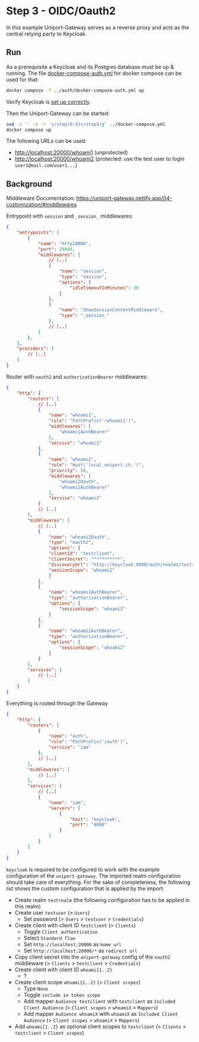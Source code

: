 # Step 3 - OIDC/Oauth2

In this example Uniport-Gateway serves as a reverse proxy and acts as the central relying party to Keycloak.

## Run

As a prerequisite a Keycloak and its Postgres database must be up & running. The file [docker-compose-auth.yml](../auth/docker-compose-auth.yml) for docker compose can be used for that:

```bash
docker compose -f ../auth/docker-compose-auth.yml up
```

Verify Keycloak is [set up correctly](../auth/README.md).

Then the Uniport-Gateway can be started:

```bash
sed -i '' -e -r 's/step[0-9]+/step3/g' ../docker-compose.yml
docker compose up
```

The following URLs can be used:

- <http://localhost:20000/whoami1> (unprotected)
- <http://localhost:20000/whoami2> (protected: use the test user to login `user1@mail.com`/`user1...`)

## Background

Middleware Documentation: <https://uniport-gateway.netlify.app/04-customization/#middlewares>

Entrypoint with `session` and `_session_` middlewares:

```json
{
    "entrypoints": [
        {
            "name": "http20000",
            "port": 20000,
            "middlewares": [
                // [..]
                {
                    "name": "session",
                    "type": "session",
                    "options": {
                        "idleTimeoutInMinutes": 30
                    }
                },
                {
                    "name": "ShowSessionContentMiddleware",
                    "type": "_session_"
                },
                // [..]
            ]
        },
    ],
    "providers": [
        // [..]
    ]
}
```

Router with `oauth2` and `authorizationBearer` middlewares:

```json
{
    "http": {
        "routers": [
            // [..]
            {
                "name": "whoami1",
                "rule": "PathPrefix('/whoami1')",
                "middlewares": [
                    "whoami1AuthBearer"
                ],
                "service": "whoami1"
            },
            {
                "name": "whoami2",
                "rule": "Host('local.uniport.ch.')",
                "priority": 50,
                "middlewares": [
                    "whoami2Oauth",
                    "whoami2AuthBearer"
                ],
                "service": "whoami2"
            }
            // [..]
        ],
        "middlewares": [
            // [..]
            {
                "name": "whoami2Oauth",
                "type": "oauth2",
                "options": {
                "clientId": "testclient",
                "clientSecret": "**********",
                "discoveryUrl": "http://keycloak:8080/auth/realms/testrealm",
                "sessionScope": "whoami2"
                }
            },
            {
                "name": "whoami1AuthBearer",
                "type": "authorizationBearer",
                "options": {
                    "sessionScope": "whoami2"
                }
            },
            {
                "name": "whoami2AuthBearer",
                "type": "authorizationBearer",
                "options": {
                    "sessionScope": "whoami2"
                }
            }
        ],
        "services": [
            // [..]
        ]
    }
}
```

Everything is routed through the Gateway

```json
{
    "http": {
        "routers": [
            {
                "name": "auth",
                "rule": "PathPrefix('/auth')",
                "service": "iam"
            },
            // [..]
        ],
        "middlewares": [
            // [..]
        ],
        "services": [
            // [..]
            {
                "name": "iam",
                "servers": [
                    {
                        "host": "keycloak",
                        "port": "8080"
                    }
                ]
            }
        ]
    }
}
```

`keycloak` is required to be configured to work with the example configuration of the `uniport-gateway`. The imported realm
configuration should take care of everything. For the sake of completeness, the following list shows the custom configuration that is applied by the import:

- Create realm `testrealm` (the following configuration has to be applied in this realm)
- Create user `testuser` (> `Users`)
  - Set password (> `Users` > `testuser` > `Credentials`)
- Create client with client ID `testclient` (> `Clients`)
  - Toggle `Client authentication`
  - Select `Standard flow`
  - Set `http://localhost:20000` as `home url`
  - Set `http://localhost:20000/*` as `redirect url`
- Copy client secret into the `uniport-gateway` config of the `oauth2` middleware (> `Clients` > `testclient` > `Credentials`)
- Create client with client ID `whoami{1..2}`
  - ?
- Create client scope `whoami{1..2}` (> `Client scopes`)
  - Type `None`
  - Toggle `include in token scope`
  - Add mapper `Audience testclient` with `testclient` as `Included Client Audience` (> `Client scopes` > `whoamiX` > `Mappers`)
  - Add mapper `Audience whoamiX` with `whoamiX` as `Included Client Audience` (> `Client scopes` > `whoamiX` > `Mappers`)
- Add `whoami{1..2}` as optional client scopes to `testclient` (> `Clients` > `testclient` > `Client scopes`)
